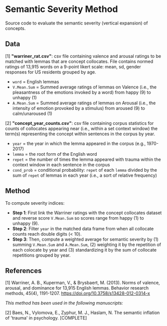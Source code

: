 # Semantic Severity Method
Source code to evaluate the semantic severity (vertical expansion) of concepts.

## Data

[1] **"warriner_rat.csv"**: csv file containing valence and arousal ratings to be matched with lemmas that are concept collocates. File contains normed ratings of 13,915 words on a 9-point likert scale: mean, sd, gender responses for US residents grouped by age.
- `word` = English lemmas
- `V.Mean.Sum` = Summed average ratings of lemmas on Valence (i.e., the pleasantness of the emotions invoked by a word) from happy (9) to unhappy (1) 
- `A.Mean.Sum` = Summed average ratings of lemmas on Arousal (i.e., the intensity of emotion provoked by a stimulus) from aroused (9) to calm/unaroused (1) 

[2] **"concept_year_counts.csv"**: csv file containing corpus statistics for counts of collocates appearing near (i.e., within a set context window) the term(s) representing the concept within sentences in the corpus by year.
- `year` = the year in which the lemma appeared in the corpus (e.g., 1970-2017)
- `lemma` = the root form of the English word
- `repet` = the number of times the lemma appeared with trauma within the context window in each sentence in the corpus
- `cond_prob` = conditional probability: `repet` of each `lemma` divided by the sum of `repet` of lemmas in each year (i.e., a sort of relative frequency)

## Method

To compute severity indices:
- **Step 1**: First link the Warriner ratings with the concept collocates dataset and reverse score `V.Mean.Sum` so scores range from happy (1) to unhappy (9). 
- **Step 2**: Filter `year` in the matched data frame from when all collocate counts reach double digits (< 10).
- **Step 3**: Then, compute a weighted average for semantic severity by (1) summing `V.Mean.Sum` and `A.Mean.Sum`, (2) weighting it by the repetition of each colocate by year and (3) standardizing it by the sum of collocate repetitions grouped by year.

## References

[1] Warriner, A. B., Kuperman, V., & Brysbaert, M. (2013). Norms of valence, arousal, and dominance for 13,915 English lemmas. Behavior research methods, 45(4), 1191-1207. https://doi.org/10.3758/s13428-012-0314-x

*This method has been used in the following manuscripts:* 

[2] Baes, N., Vylomova, E., Zyphur, M. J., Haslam, N. The semantic inflation of 'trauma' in psychology. [COMPLETE]

